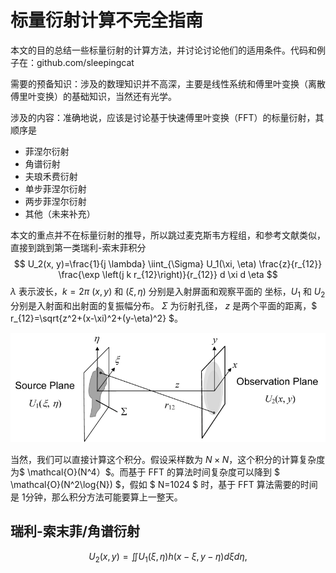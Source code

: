 # 标量衍射计算不完全指南
本文的目的总结一些标量衍射的计算方法，并讨论讨论他们的适用条件。代码和例子在：github.com/sleepingcat

需要的预备知识：涉及的数理知识并不高深，主要是线性系统和傅里叶变换（离散傅里叶变换）的基础知识，当然还有光学。

涉及的内容：准确地说，应该是讨论基于快速傅里叶变换（FFT）的标量衍射，其顺序是
* 菲涅尔衍射
* 角谱衍射
* 夫琅禾费衍射
* 单步菲涅尔衍射
* 两步菲涅尔衍射
* 其他（未来补充）

本文的重点并不在标量衍射的推导，所以跳过麦克斯韦方程组，和参考文献类似，直接到跳到第一类瑞利-索末菲积分
$$
U_2(x, y)=\frac{1}{j \lambda} \iint_{\Sigma} U_1(\xi, \eta) \frac{z}{r_{12}} \frac{\exp \left(j k r_{12}\right)}{r_{12}} d \xi d \eta
$$
$\lambda$ 表示波长，$k=2\pi$ $(x, y)$ 和 $(\xi, \eta)$ 分别是入射屏面和观察平面的 坐标，$U_1$ 和 $U_2$ 分别是入射面和出射面的复振幅分布。
$\Sigma$ 为衍射孔径， $z$ 是两个平面的距离，$ r_{12}=\sqrt{z^2+(x-\xi)^2+(y-\eta)^2} $。

![Alt text](fig/fig1.png)

当然，我们可以直接计算这个积分。假设采样数为 $N\times N$，这个积分的计算复杂度为$ \mathcal{O}(N^4）$。而基于 FFT 的算法时间复杂度可以降到 $ \mathcal{O}(N^2\log{N}) $，假如 $ N=1024 $ 时，基于 FFT 算法需要的时间是 1分钟，那么积分方法可能要算上一整天。

## 瑞利-索末菲/角谱衍射

$$
U_2(x, y)=\iint U_1(\xi, \eta) h(x-\xi, y-\eta) d \xi d \eta,
$$